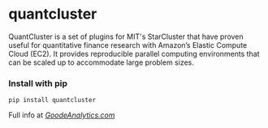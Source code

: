 quantcluster
===

QuantCluster is a set of plugins for MIT's StarCluster that have proven useful for quantitative finance research with Amazon’s Elastic Compute Cloud (EC2).  It provides reproducible parallel computing environments that can be scaled up to accommodate large problem sizes.

<h3>Install with pip</h3>
<pre><code>pip install quantcluster</code></pre>

Full info at <em><a href="http://goodeanalytics.com/clusters/ec2-clusters/">GoodeAnalytics.com</a></em>
